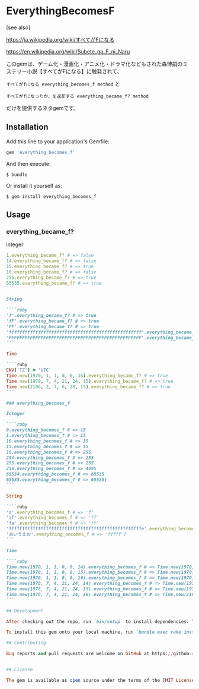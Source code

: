 # EverythingBecomesF

[see also]

https://ja.wikipedia.org/wiki/すべてがFになる

https://en.wikipedia.org/wiki/Subete_ga_F_ni_Naru

このgemは、ゲーム化・漫画化・アニメ化・ドラマ化などもされた森博嗣のミステリー小説【すべてがFになる】に触発されて、

`すべてがfになる everything_becomes_f method` と

`すべてがfになったか、を返却する everything_became_f? method`

だけを提供するネタgemです。

## Installation

Add this line to your application's Gemfile:

```ruby
gem 'everything_becomes_f'
```

And then execute:

    $ bundle

Or install it yourself as:

    $ gem install everything_becomes_f

## Usage
### everything_became_f?

integer

````ruby
1.everything_became_f? # => false
14.everything_became_f? # => false
15.everything_became_f? # => true
16.everything_became_f? # => false
255.everything_became_f? # => true
65535.everything_became_f? # => true
```

String

````ruby
'f'.everything_became_f? # => true
'fF'.everything_became_f? # => true
'FF'.everything_became_f? # => true
'ffffffffffffffffffffffffffffffffffffffffffffffffff'.everything_became_f? # => true
'FFFFFFFFFFFFFFFFFFFFFFFFFFFFFFFFFFFFFFFFFFFFFFFFFF'.everything_became_f? # => true
```

Time

````ruby
ENV['TZ'] = 'UTC'
Time.new(1970, 1, 1, 0, 0, 15).everything_became_f? # => true
Time.new(1978, 7, 4, 21, 24, 15).everything_became_f? # => true
Time.new(2106, 2, 7, 6, 28, 15).everything_became_f? # => true
```

### everything_becomes_f

Integer

````ruby
0.everything_becomes_f # => 15
1.everything_becomes_f # => 15
10.everything_becomes_f # => 15
15.everything_becomes_f # => 15
16.everything_becomes_f # => 255
254.everything_becomes_f # => 255
255.everything_becomes_f # => 255
256.everything_becomes_f # => 4095
65534.everything_becomes_f # => 65535
65535.everything_becomes_f # => 65535]
```

String

````ruby
'a'.everything_becomes_f # => 'f'
'af'.everything_becomes_f # => 'ff'
'fa'.everything_becomes_f # => 'ff'
'ffffffffffffffffffffffffffffffffffffffffffffffffffe'.everything_becomes_f # => 'fffffffffffffffffffffffffffffffffffffffffffffffffff'
'あいうえお'.everything_becomes_f # => 'fffff']
```

Time

````ruby
Time.new(1970, 1, 1, 0, 0, 14).everything_becomes_f # => Time.new(1970, 1, 1, 0, 0, 15)
Time.new(1970, 1, 1, 0, 0, 15).everything_becomes_f # => Time.new(1970, 1, 1, 0, 0, 15)
Time.new(1970, 1, 1, 0, 0, 16).everything_becomes_f # => Time.new(1970, 1, 1, 0, 4, 15)
Time.new(1978, 7, 4, 21, 24, 14).everything_becomes_f # => Time.new(1978, 7, 4, 21, 24, 15)
Time.new(1978, 7, 4, 21, 24, 15).everything_becomes_f # => Time.new(1978, 7, 4, 21, 24, 15)
Time.new(1978, 7, 4, 21, 24, 16).everything_becomes_f # => Time.new(2106, 2, 7, 6, 28, 15)]
```

## Development

After checking out the repo, run `bin/setup` to install dependencies. Then, run `rake spec` to run the tests. You can also run `bin/console` for an interactive prompt that will allow you to experiment.

To install this gem onto your local machine, run `bundle exec rake install`. To release a new version, update the version number in `version.rb`, and then run `bundle exec rake release`, which will create a git tag for the version, push git commits and tags, and push the `.gem` file to [rubygems.org](https://rubygems.org).

## Contributing

Bug reports and pull requests are welcome on GitHub at https://github.com/[USERNAME]/everything_becomes_f. This project is intended to be a safe, welcoming space for collaboration, and contributors are expected to adhere to the [Contributor Covenant](contributor-covenant.org) code of conduct.


## License

The gem is available as open source under the terms of the [MIT License](http://opensource.org/licenses/MIT).

